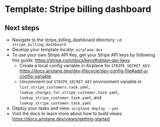 # Template: Stripe billing dashboard

## Next steps

- Navigate to the stripe_billing_dashboard directory: `cd stripe_billing_dashboard`
- Develop your template locally: `airplane dev`
- To use your own Stripe API Key, get your Stripe API keys by following this guide: https://stripe.com/docs/keys#obtain-api-keys
  - Create a local config variable in Airplane for `STRIPE_SECRET_KEY`: https://docs.airplane.dev/dev-lifecycle/dev-config-file#add-a-config-variable
  - Uncomment out `STRIPE_SECRET_KEY` environment variable in `list_stripe_customers.task.yaml`, `lookup_charges_for_stripe_customer.task.yaml`, `lookup_stripe_customer.task.yaml`, and `lookup_stripe_customer.task.yaml`
- Deploy your tasks and view: `airplane deploy --yes`
- Visit the docs to learn more about how to build views: https://docs.airplane.dev/views/getting-started
